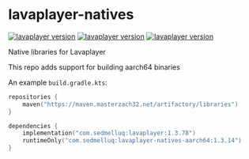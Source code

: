 # lavaplayer-natives

[![lavaplayer version](https://img.shields.io/maven-metadata/v?label=lavaplayer&metadataUrl=https%3A%2F%2Fm2.dv8tion.net%2Freleases%2Fcom%2Fsedmelluq%2Flavaplayer%2Fmaven-metadata.xml&style=for-the-badge)](https://github.com/sedmelluq/lavaplayer)
[![lavaplayer version](https://img.shields.io/maven-metadata/v?label=lavaplayer-natives&metadataUrl=https%3A%2F%2Fm2.dv8tion.net%2Freleases%2Fcom%2Fsedmelluq%2Flavaplayer-natives%2Fmaven-metadata.xml&style=for-the-badge)](https://github.com/sedmelluq/lavaplayer-natives)
[![lavaplayer version](https://img.shields.io/maven-metadata/v?label=lavaplayer-natives-aarch64&metadataUrl=https%3A%2F%2Fmaven.masterzach32.net%2Fartifactory%2Flibraries%2Fcom%2Fsedmelluq%2Flavaplayer-natives-aarch64%2Fmaven-metadata.xml&style=for-the-badge)](https://maven.masterzach32.net/ui/repos/tree/General/libraries%2Fcom%2Fsedmelluq%2Flavaplayer-natives-aarch64)

Native libraries for Lavaplayer

This repo adds support for building aarch64 binaries

An example
`build.gradle.kts`:
```kotlin
repositories {
    maven("https://maven.masterzach32.net/artifactory/libraries")
}

dependencies {
    implementation("com.sedmelluq:lavaplayer:1.3.78")
    runtimeOnly("com.sedmelluq:lavaplayer-natives-aarch64:1.3.14")
}
```
